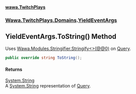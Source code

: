 #### [wawa.TwitchPlays](index.md 'index')
### [Wawa.TwitchPlays.Domains](Wawa.TwitchPlays.Domains.md 'Wawa.TwitchPlays.Domains').[YieldEventArgs](YieldEventArgs.md 'Wawa.TwitchPlays.Domains.YieldEventArgs')

## YieldEventArgs.ToString() Method

Uses [Wawa.Modules.Stringifier.Stringify&lt;&gt;(@@0)](https://docs.microsoft.com/en-us/dotnet/api/Wawa.Modules.Stringifier.Stringify--1#Wawa_Modules_Stringifier_Stringify__1___0_ 'Wawa.Modules.Stringifier.Stringify``1(``0)') on [Query](YieldEventArgs.Query.md 'Wawa.TwitchPlays.Domains.YieldEventArgs.Query').

```csharp
public override string ToString();
```

#### Returns
[System.String](https://docs.microsoft.com/en-us/dotnet/api/System.String 'System.String')  
A [System.String](https://docs.microsoft.com/en-us/dotnet/api/System.String 'System.String') representation of [Query](YieldEventArgs.Query.md 'Wawa.TwitchPlays.Domains.YieldEventArgs.Query').